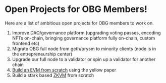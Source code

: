 # Open Projects for OBG Members!
Here are a list of ambitious open projects for OBG members to work on. 

1. Improve DAO/governance platform (upgrading voting passes, encoding NFTs on-chain, bringing governance platform fully on-chain, custom frontend etc)
2. Migrate OBG full node from geth/prysm to minority clients (node is in the entrepreneurship center)
3. Upgrade our full node to a validator or spin up a validator for another chain
4. [Build an EVM from scratch](https://www.notion.so/Building-an-EVM-from-scratch-part-1-the-execution-context-c28ebb4200c94f6fb75948a5feffc686) using the yellow paper
5. Build a stark based [ZKVM](https://aszepieniec.github.io/stark-brainfuck/) from scratch

